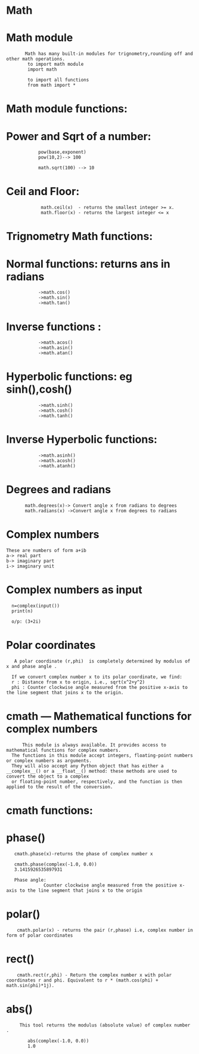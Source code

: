 # Math 

# Math module
           Math has many built-in modules for trignometry,rounding off and other math operations.
            to import math module 
            import math

            to import all functions
            from math import *
# Math module functions:

# Power and Sqrt of a number:

                pow(base,exponent)
                pow(10,2)--> 100

                math.sqrt(100) --> 10

# Ceil and Floor:

                 math.ceil(x)  - returns the smallest integer >= x.
                 math.floor(x) - returns the largest integer <= x

              
                 
# Trignometry Math functions:

# Normal functions: returns ans in radians
                ->math.cos()
                ->math.sin()
                ->math.tan()

# Inverse functions :

                ->math.acos()
                ->math.asin()
                ->math.atan()

# Hyperbolic functions: eg sinh(),cosh()

                ->math.sinh()
                ->math.cosh()
                ->math.tanh()

# Inverse Hyperbolic functions: 

                ->math.asinh()
                ->math.acosh()
                ->math.atanh()

# Degrees and radians

           math.degrees(x)-> Convert angle x from radians to degrees
           math.radians(x) ->Convert angle x from degrees to radians 

# Complex numbers

    These are numbers of form a+ib
    a-> real part
    b-> imaginary part
    i-> imaginary unit

# Complex numbers as input

      n=complex(input())
      print(n)

      o/p: (3+2i)

# Polar coordinates
       A polar coordinate (r,phi)  is completely determined by modulus of x and phase angle .
      
      If we convert complex number x to its polar coordinate, we find:
      r : Distance from x to origin, i.e., sqrt(x^2+y^2)
      phi : Counter clockwise angle measured from the positive x-axis to the line segment that joins x to the origin.

 
# cmath — Mathematical functions for complex numbers
          This module is always available. It provides access to mathematical functions for complex numbers. 
      The functions in this module accept integers, floating-point numbers or complex numbers as arguments.
      They will also accept any Python object that has either a __complex__() or a __float__() method: these methods are used to convert the object to a complex
      or floating-point number, respectively, and the function is then applied to the result of the conversion.


# cmath functions:

# phase()
       cmath.phase(x)-returns the phase of complex number x

       cmath.phase(complex(-1.0, 0.0))
       3.1415926535897931

       Phase angle:
                  Counter clockwise angle measured from the positive x-axis to the line segment that joins x to the origin
# polar()
        cmath.polar(x) - returns the pair (r,phase) i.e, complex number in form of polar coordinates
# rect()
        cmath.rect(r,phi) - Return the complex number x with polar coordinates r and phi. Equivalent to r * (math.cos(phi) + math.sin(phi)*1j).

# abs()
         This tool returns the modulus (absolute value) of complex number .

            abs(complex(-1.0, 0.0))
            1.0
